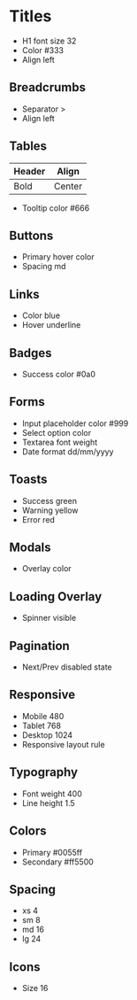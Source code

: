 # Titles

- H1 font size 32
- Color #333
- Align left

## Breadcrumbs

- Separator >
- Align left

## Tables

| Header | Align |
| ------ | ----- |
| Bold   | Center|

- Tooltip color #666

## Buttons

- Primary hover color
- Spacing md

## Links

- Color blue
- Hover underline

## Badges

- Success color #0a0

## Forms

- Input placeholder color #999
- Select option color
- Textarea font weight
- Date format dd/mm/yyyy

## Toasts

- Success green
- Warning yellow
- Error red

## Modals

- Overlay color

## Loading Overlay

- Spinner visible

## Pagination

- Next/Prev disabled state

## Responsive

- Mobile 480
- Tablet 768
- Desktop 1024
- Responsive layout rule

## Typography

- Font weight 400
- Line height 1.5

## Colors

- Primary #0055ff
- Secondary #ff5500

## Spacing

- xs 4
- sm 8
- md 16
- lg 24

## Icons

- Size 16


